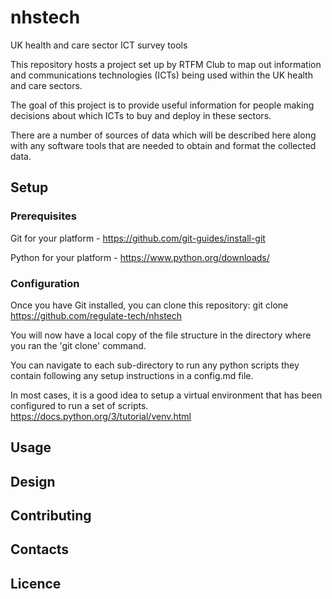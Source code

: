 # nhstech

UK health and care sector ICT survey tools

This repository hosts a project set up by RTFM Club to map out information and communications technologies (ICTs) being used within the UK health and care sectors.

The goal of this project is to provide useful information for people making decisions about which ICTs to buy and deploy in these sectors.

There are a number of sources of data which will be described here along with any software tools that are needed to obtain and format the collected data.

## Setup

### Prerequisites

Git for your platform - https://github.com/git-guides/install-git

Python for your platform - https://www.python.org/downloads/

### Configuration

Once you have Git installed, you can clone this repository:
git clone https://github.com/regulate-tech/nhstech

You will now have a local copy of the file structure in the directory where you ran the 'git clone' command.

You can navigate to each sub-directory to run any python scripts they contain following any setup instructions in a config.md file.

In most cases, it is a good idea to setup a virtual environment that has been configured to run a set of scripts. https://docs.python.org/3/tutorial/venv.html

## Usage

## Design

## Contributing

## Contacts

## Licence
